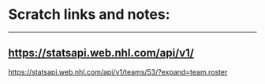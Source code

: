 # Scratch links and notes:

-------------------------------------
https://statsapi.web.nhl.com/api/v1/
-------------------------------------


https://statsapi.web.nhl.com/api/v1/teams/53/?expand=team.roster